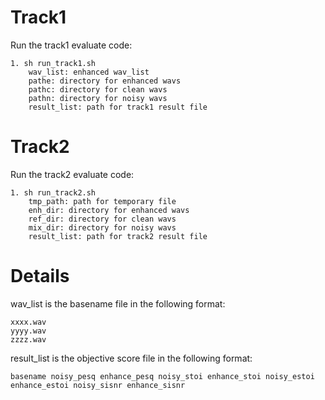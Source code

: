 # Track1
Run the track1 evaluate code:

    1. sh run_track1.sh
        wav_list: enhanced wav_list
        pathe: directory for enhanced wavs
        pathc: directory for clean wavs
        pathn: directory for noisy wavs
        result_list: path for track1 result file

# Track2
Run the track2 evaluate code:

    1. sh run_track2.sh
        tmp_path: path for temporary file
        enh_dir: directory for enhanced wavs
        ref_dir: directory for clean wavs
        mix_dir: directory for noisy wavs
        result_list: path for track2 result file

# Details
wav_list is the basename file in the following format:
    
    xxxx.wav
    yyyy.wav
    zzzz.wav

result_list is the objective score file in the following format:
    
    basename noisy_pesq enhance_pesq noisy_stoi enhance_stoi noisy_estoi enhance_estoi noisy_sisnr enhance_sisnr

